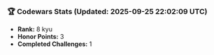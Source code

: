### 🏆 Codewars Stats (Updated: 2025-09-25 22:02:09 UTC)

- **Rank:** 8 kyu
- **Honor Points:** 3
- **Completed Challenges:** 1
